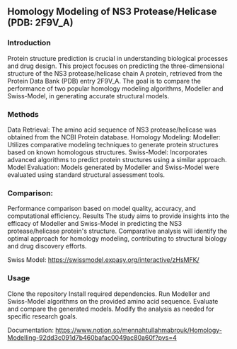 ## Homology Modeling of NS3 Protease/Helicase (PDB: 2F9V_A)
### Introduction
Protein structure prediction is crucial in understanding biological processes and drug design. This project focuses on predicting the three-dimensional structure of the NS3 protease/helicase chain A protein, retrieved from the Protein Data Bank (PDB) entry 2F9V_A. The goal is to compare the performance of two popular homology modeling algorithms, Modeller and Swiss-Model, in generating accurate structural models.

### Methods
Data Retrieval: The amino acid sequence of NS3 protease/helicase was obtained from the NCBI Protein database.
Homology Modeling:
Modeller: Utilizes comparative modeling techniques to generate protein structures based on known homologous structures.
Swiss-Model: Incorporates advanced algorithms to predict protein structures using a similar approach.
Model Evaluation:
Models generated by Modeller and Swiss-Model were evaluated using standard structural assessment tools.
### Comparison:
Performance comparison based on model quality, accuracy, and computational efficiency.
Results
The study aims to provide insights into the efficacy of Modeller and Swiss-Model in predicting the NS3 protease/helicase protein's structure. Comparative analysis will identify the optimal approach for homology modeling, contributing to structural biology and drug discovery efforts.

Swiss Model: https://swissmodel.expasy.org/interactive/zHsMFK/


### Usage
Clone the repository
Install required dependencies.
Run Modeller and Swiss-Model algorithms on the provided amino acid sequence.
Evaluate and compare the generated models.
Modify the analysis as needed for specific research goals.

Documentation: https://www.notion.so/mennahtullahmabrouk/Homology-Modelling-92dd3c091d7b460bafac0049ac80a60f?pvs=4

